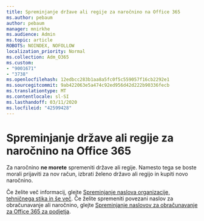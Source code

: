 ```yaml
---
title: Spreminjanje države ali regije za naročnino na Office 365
ms.author: pebaum
author: pebaum
manager: mnirkhe
ms.audience: Admin
ms.topic: article
ROBOTS: NOINDEX, NOFOLLOW
localization_priority: Normal
ms.collection: Adm_O365
ms.custom:
- "9001671"
- "3738"
ms.openlocfilehash: 12edbcc283b1aa8a5fc0f5c559057f16cb2292e1
ms.sourcegitcommit: 9ab422063e5a474c92ed956d42d222b90336fecb
ms.translationtype: MT
ms.contentlocale: sl-SI
ms.lasthandoff: 03/11/2020
ms.locfileid: "42599428"
---
```

# <a name="change-the-country-or-region-for-your-office-365-subscription"></a>Spreminjanje države ali regije za naročnino na Office 365

Za naročnino **ne morete** spremeniti države ali regije. Namesto tega se boste morali prijaviti za nov račun, izbrati želeno državo ali regijo in kupiti novo naročnino. 

Če želite več informacij, glejte [Spreminjanje naslova organizacije, tehničnega stika in še več](https://docs.microsoft.com/microsoft-365/admin/manage/change-address-contact-and-more?view=o365-worldwide). Če želite spremeniti povezani naslov za obračunavanje ali naročnino, glejte [Spreminjanje naslovov za obračunavanje za Office 365 za podjetja](https://docs.microsoft.com/microsoft-365/commerce/billing-and-payments/change-your-billing-addresses?view=o365-worldwide). 
